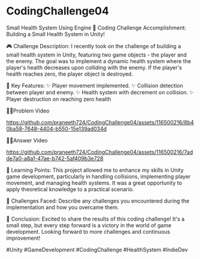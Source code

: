 # CodingChallenge04
Small Health System Using Engine
🚀 Coding Challenge Accomplishment: Building a Small Health System in Unity!

🎮 Challenge Description:
I recently took on the challenge of building a small health system in Unity, featuring two game objects - the player and the enemy. The goal was to implement a dynamic health system where the player's health decreases upon colliding with the enemy. If the player's health reaches zero, the player object is destroyed.

👾 Key Features:
✨ Player movement implemented.
✨ Collision detection between player and enemy.
✨ Health system with decrement on collision.
✨ Player destruction on reaching zero health

🚧🚧Problem Video

https://github.com/praneeth724/CodingChallenge04/assets/116500216/8b40ba58-7648-4404-b550-15e139ad034d

🚧🚧Answer Video

https://github.com/praneeth724/CodingChallenge04/assets/116500216/7adde7a0-a8a1-47ae-b742-5af409b3e728

🌟 Learning Points:
This project allowed me to enhance my skills in Unity game development, particularly in handling collisions, implementing player movement, and managing health systems. It was a great opportunity to apply theoretical knowledge to a practical scenario.

🚧 Challenges Faced:
Describe any challenges you encountered during the implementation and how you overcame them.

🎉 Conclusion:
Excited to share the results of this coding challenge! It's a small step, but every step forward is a victory in the world of game development. Looking forward to more challenges and continuous improvement!

#Unity #GameDevelopment #CodingChallenge #HealthSystem #IndieDev
